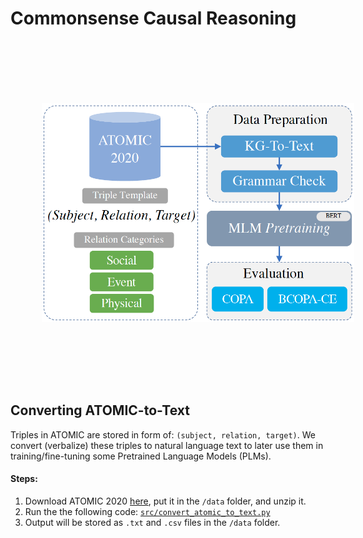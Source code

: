 # Commonsense Causal Reasoning

<p align="center">
  <img src='method.png' width='500' height='350' style="vertical-align:middle;margin:100px 50px">
</p>

## Converting ATOMIC-to-Text
Triples in ATOMIC are stored in form of: `(subject, relation, target)`. We convert (verbalize) these triples to natural language text to later use them in training/fine-tuning some Pretrained Language Models (PLMs).
#### Steps:
1. Download ATOMIC 2020 [here](https://allenai.org/data/atomic-2020), put it in the `/data` folder, and unzip it.
2. Run the the following code: [`src/convert_atomic_to_text.py`](https://github.com/phosseini/causal-reasoning/blob/main/src/convert_atomic_to_text.py)
3. Output will be stored as `.txt` and `.csv` files in the `/data` folder.
